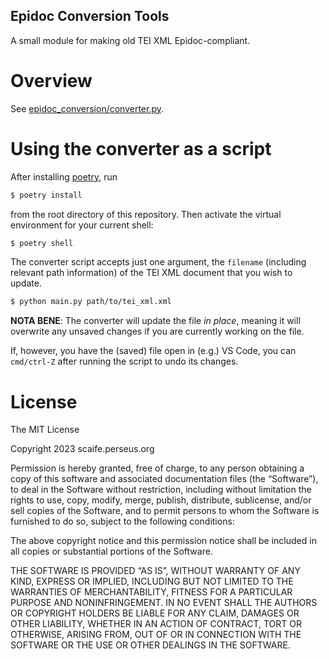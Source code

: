Epidoc Conversion Tools
------

A small module for making old TEI XML Epidoc-compliant.

# Overview

See [epidoc_conversion/converter.py](epidoc_conversion/converter.py).

# Using the converter as a script

After installing [poetry](https://python-poetry.org/docs/), run

```sh
$ poetry install
```

from the root directory of this repository. Then activate the virtual environment for your current shell:

```sh
$ poetry shell
```

The converter script accepts just one argument, the `filename` (including relevant path information) of the TEI XML document that you wish to update.


```sh
$ python main.py path/to/tei_xml.xml
```

**NOTA BENE**: The converter will update the file _in place_, meaning it will overwrite any unsaved changes if you are currently working on the file.

If, however, you have the (saved) file open in (e.g.) VS Code, you can `cmd/ctrl-Z` after running the script to undo its changes.

# License

The MIT License

Copyright 2023 scaife.perseus.org

Permission is hereby granted, free of charge, to any person obtaining a copy of this software and associated documentation files (the “Software”), to deal in the Software without restriction, including without limitation the rights to use, copy, modify, merge, publish, distribute, sublicense, and/or sell copies of the Software, and to permit persons to whom the Software is furnished to do so, subject to the following conditions:

The above copyright notice and this permission notice shall be included in all copies or substantial portions of the Software.

THE SOFTWARE IS PROVIDED “AS IS”, WITHOUT WARRANTY OF ANY KIND, EXPRESS OR IMPLIED, INCLUDING BUT NOT LIMITED TO THE WARRANTIES OF MERCHANTABILITY, FITNESS FOR A PARTICULAR PURPOSE AND NONINFRINGEMENT. IN NO EVENT SHALL THE AUTHORS OR COPYRIGHT HOLDERS BE LIABLE FOR ANY CLAIM, DAMAGES OR OTHER LIABILITY, WHETHER IN AN ACTION OF CONTRACT, TORT OR OTHERWISE, ARISING FROM, OUT OF OR IN CONNECTION WITH THE SOFTWARE OR THE USE OR OTHER DEALINGS IN THE SOFTWARE.